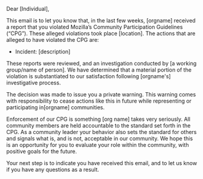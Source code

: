 Dear [Individual],

This email is to let you know that, in the last few weeks,   [orgname] received a report that you violated Mozilla’s Community Participation Guidelines (“CPG”). These alleged violations took place [location].  The actions that are alleged to have violated the CPG are:

* Incident: [description]

These reports were reviewed, and an investigation conducted by [a working group/name of person].  We have determined that a material portion of  the violation is substantiated to our satisfaction following [orgname's] investigative process.  

The decision was made to issue you a private warning. This warning comes with responsibility to cease actions like this in future while representing or participating in[orgname] communities.


Enforcement of our CPG is something [org name] takes very seriously.  All community members are held accountable to the standard set forth in the CPG.  As a community leader your behavior also sets the standard for others and signals what is, and is not, acceptable in our community.  We hope this is an opportunity for you to evaluate your role within the community, with positive goals for the future.

Your next step is to indicate you have received this email, and to let us know if you have any questions as a result.
